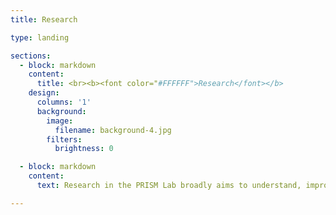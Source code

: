 ```yaml
---
title: Research

type: landing

sections:
  - block: markdown
    content:
      title: <br><b><font color="#FFFFFF">Research</font></b>
    design:
      columns: '1'
      background:
        image:
          filename: background-4.jpg
        filters:
          brightness: 0

  - block: markdown
    content:
      text: Research in the PRISM Lab broadly aims to understand, improve the assessment of, and intervene upon processes that confer risk for suicidal ideation, intent, and behaviors. We use a transdiagnostic framework - which means our research spans across and beyond traditional diagnostic categories - to understand (1) contributors to the development and maintenance of suicidal thoughts and behaviors; and (2) when (and under what circumstances) transitions from suicidal thoughts to actions occur. Below, we detail some of our ongoing projects.<br><br> <h2><center>Acute Suicidal Crises</center></h2><br>We are interested in understanding the phenomenology, etiology, and time-course of acute suicidal crises, as well as factors that facilitate a transition from suicidal thoughts to actions more broadly. As part of this work, Dr. Rogers has collaborated on teams proposing two potential suicide-specific diagnoses - Acute Suicidal Affective Disturbance (ASAD) and Suicide Crisis Syndrome (SCS) - and co-authored a submission to the DSM Steering Committee. Ongoing work focuses on utilizing intensive longitudinal designs, such as ecological momentary assessment, to understand the nature and time-course of acute suicidal crises. Additionally, the PRISM Lab was recently awarded funding by the American Foundation for Suicide Prevention (2025 - 2027) to develop and validate brief measures of warning signs for suicide for use in both research and clinical settings.<br><br><u>Illustrative Publications:</u><br><ul><li>Rogers, M. L., Jeon, M. E., Zheng, S., Richards, J. A., Joiner, T. E., & Galynker, I. (2023). Two sides of the same coin? Empirical examination of two proposed characterizations of acute suicidal crises - Suicide Crisis Syndrome and Acute Suicidal Affective Disturbance. Journal of Psychiatric Research, 162, 123-131. doi:<a href="https://doi.org/10.1016/j.jpsychires.2023.05.001">10.1016/j.jpsychires.2023.05.001</a></li><li>Rogers, M. L., Jeon, M. E., Duffy, M. E., & Joiner, T. E. (2022). Thinking too much - Rumination as a catalyst of the real-time associations between affective states and suicidal ideation. Journal of Consulting and Clinical Psychology, 90, 670-681. doi:<a href="https://doi.org/10.1037/ccp0000753">10.1037/ccp0000753</a></li><li>Rogers, M. L., Chu, C., & Joiner, T. E. (2019). The necessity, validity, and clinical utility of a new diagnostic entity - Acute Suicidal Affective Disturbance (ASAD). Journal of Clinical Psychology, 75, 999-1010. doi:<a href="https://doi.org/10.1002%2Fjclp.22743">10.1002/jclp.22743</a></li><li>Rogers, M. L., Chiurliza, B., Hagan, C. R., Tzoneva, M., Hames, J. L., Michaels, M. S., Hitschfeld, M. J., Palmer, B. A., Lineberry, T. W., Jobes, D., & Joiner, T. E. (2017). Acute Suicidal Affective Disturbance - Factorial structure and initial validation across psychiatric outpatient and inpatient samples. Journal of Affective Disorders, 211, 1-11. doi:<a href="https://doi.org/10.1016/j.jad.2016.12.057">10.1016/j.jad.2016.12.057</a></li></ul><br><h2><center>Cognitive Facilitators of Suicidal Thoughts and Behaviors</center></h2><br>Several lines of our lab's work focus on how different cognitive factors, including forms of rumination, attentional biases, and psychological closeness to preferred methods, are associated with increases in suicide risk. Dr. Rogers has published several articles examining facets of rumination - and developed and validated a self-report measure assessing suicide-specific rumination - to better understand the role of repetitive negative thinking in relation to suicide-related outcomes. She has also contributed several publications and is currently collecting data to better understand the role of behaviorally assessed cognitive biases in identifying suicide risk. Finally, Dr. Rogers has completed several studies identifying the role of psychological closeness to one's preferred suicide methods in increasing one's suicide risk over time. Our lab plans to continue each of these lines of research in our future studies.<br><br><u>Illustrative Publications:</u><br><ul><li>Rogers, M. L., Murley, W. D., & Clary, K. L. (2025). Development and psychometric evaluation of the Psychological Closeness to Suicide Methods Scale. Psychological Assessment, 37, 71-84. doi:<a href="https://doi.org/10.1037/pas0001360">10.1037/pas0001360</a></li><li>Clary, K. L., Murley, W. D., Ortiz, R., & Rogers, M. L. (2024). A step forward in conceptualizing psychological closeness/distance to suicide methods - A qualitative approach. Suicide and Life-Threatening Behavior, 54, 649-662. doi:<a href="https://doi.org/10.1111/sltb.13075">10.1111/sltb.13075</a></li><li>Rogers, M. L., Law, K. C., Lawrence, O. C., & Mandel, A. A. (2024). Perseveration on suicidal thoughts and images in daily life - A dynamic systems modeling investigation of the cognitive model of suicide. Behavior Research and Therapy, 177, 104524. doi:<a href="https://doi.org/10.1016/j.brat.2024.104524">10.1016/j.brat.2024.104524</a></li><li>Rogers, M. L., Schofield, C. A., & Armey, M. F. (2024). Adaptation and validation of a suicide-focused Word Sentence Association Paradigm to assess suicide-specific interpretation biases. Behaviour Research and Therapy, 182, 104619. doi:<a href="https://doi.org/10.1016/j.brat.2024.104619">10.1016/j.brat.2024.104619</a></li> <li>Rogers, M. L., Law, K. C., Houtsma, C., Tucker, R. P., Anestis, M. D., & Joiner, T. E. (2022). Development and initial validation of a scale assessing suicide-specific rumination - The Suicide Rumination Scale. Assessment, 29, 1777-1794. doi:<a href="https://doi.org/10.1177/10731911211033897">10.1177/10731911211033897</a></li><li>Rogers, M. L., Gorday, J. Y., & Joiner, T. E. (2021). Examination of characteristics of ruminative thinking as unique predictors of suicide-related outcomes. Journal of Psychiatric Research, 139, 1-7. doi:<a href="https://doi.org/10.1016/j.jpsychires.2021.05.001">10.1016/j.jpsychires.2021.05.001</a></li></ul><br><h2><center>Ecological Momentary Assessment</center></h2><br>In addition to understanding risk/protective factors for suicide in the short-term, our lab also strives to improve the use of ecological momentary assessment as a methodology for understanding suicide. Specifically, we have conducted studies, including one study funded by the American Psychological Foundation, to understand suicidal participants' experiences with real-time monitoring and identify the optimal assessment schedules for (1) understanding suicide-related phenomena while (2) minimizing participant burden.<br><br><u>Illustrative Publications:</u><br><ul><li>Rogers, M. L. (2021). Feasibility and acceptability of ecological momentary assessment in a fully online study of community-based adults at high risk for suicide. Psychological Assessment, 33, 1215-1225. doi:<a href="https://doi.org/10.1037/pas0001054">10.1037/pas0001054</a></li><li>Several publications in progress - check back soon!</li></ul><br><h2><center>Measurement and Quantitative Methods</center></h2><br>Finally, our lab strives to improve the precision and ecological validity of measurement and apply advanced quantitative methods to better understand and prevent suicide. Some of these projects involve the development and validation of new measures, the adaptation and evaluation of existing measures, and bringing analytic approaches from distinct fields to the suicide research literature.<br><br><u>Illustrative Publications:</u><br><ul><li>Robison, M. L., Campione, M., Joiner, T. E., Gallyer, A. J., & Rogers, M. L. (in press). Development and validation of a multidimensional capability for suicide scale - A multisample investigation. Assessment.</li><li>Rogers, M. L., Bauer, B. W., Gai, A. R., Duffy, M. E., & Joiner, T. E. (2021). Examination of measurement invariance of the Acquired Capability for Suicide Scale. Psychological Assessment, 33, 464-470. doi:<a href="https://doi.org/10.1037/pas0000998">10.1037/pas0000998</a></li><li>Rogers, M. L., & Joiner, T. E. (2019). Exploring the temporal dynamics of the interpersonal theory of suicide constructs - A dynamic systems modeling approach. Journal of Consulting and Clinical Psychology, 87, 56-66. doi:<a href="https://doi.org/10.1037/ccp0000373">10.1037/ccp0000373</a></li><li>Rogers, M. L., & Joiner, T. E. (2018). Severity of suicidal ideation matters - Reexamining correlates of suicidal ideation using quantile regression. Journal of Clinical Psychology, 74, 442-451. doi:<a href="https://doi.org/10.1002/jclp.22499">10.1002/jclp.22499</a></li></ul>

---
```


